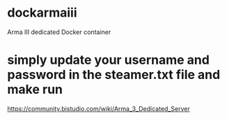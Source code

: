 # dockarmaiii
Arma III dedicated Docker container

# simply update your username and password in the steamer.txt file and make run
https://community.bistudio.com/wiki/Arma_3_Dedicated_Server
